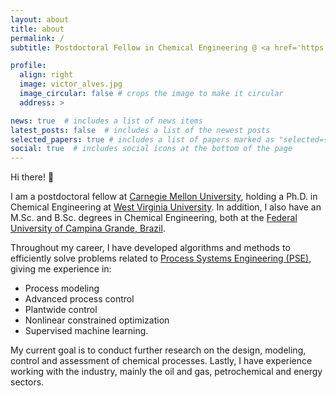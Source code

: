 ```yaml
---
layout: about
title: about
permalink: /
subtitle: Postdoctoral Fellow in Chemical Engineering @ <a href='https://www.cmu.edu'>Carnegie Mellon University</a>.

profile:
  align: right
  image: victor_alves.jpg
  image_circular: false # crops the image to make it circular
  address: >

news: true  # includes a list of news items
latest_posts: false  # includes a list of the newest posts
selected_papers: true # includes a list of papers marked as "selected={true}"
social: true  # includes social icons at the bottom of the page
---
```


Hi there! 👋

I am a postdoctoral fellow at [Carnegie Mellon University](https://www.cmu.edu), holding a Ph.D. in Chemical Engineering at [West Virginia University](https://www.wvu.edu/). In addition, I also have an M.Sc. and B.Sc. degrees in Chemical Engineering, both at the [Federal University of Campina Grande, Brazil](https://portal.ufcg.edu.br). 

Throughout my career, I have developed algorithms and methods to efficiently solve problems related
to [Process Systems Engineering (PSE)](https://www.sciencedirect.com/science/article/pii/S0098135421000302), giving me experience in:

- Process modeling
- Advanced process control
- Plantwide control
- Nonlinear constrained optimization
- Supervised machine learning.

My current goal is to conduct further research on the design, modeling, control and assessment of chemical processes. Lastly, I have experience working with the industry, mainly the oil and gas, petrochemical and energy sectors.
